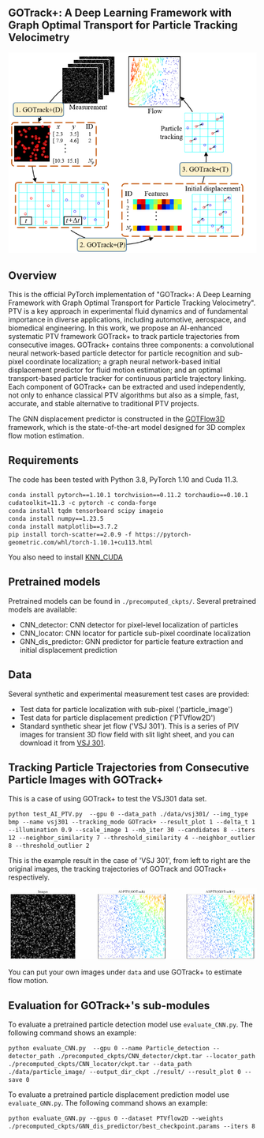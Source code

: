 ## GOTrack+: A Deep Learning Framework with Graph Optimal Transport for Particle Tracking Velocimetry

![Representative image](res/AI-PTV.png)

## Overview
This is the official PyTorch implementation of "GOTrack+: A Deep Learning Framework with Graph Optimal Transport for Particle Tracking Velocimetry". 
PTV is a key approach in experimental fluid dynamics and of fundamental importance in diverse applications, including automotive, aerospace, and biomedical engineering.
In this work, we propose an AI-enhanced systematic PTV framework GOTrack+ to track particle trajectories from consecutive images. 
GOTrack+ contains three components: 
a convolutional neural network-based particle detector for particle recognition and sub-pixel coordinate localization; 
a graph neural network-based initial displacement predictor for fluid motion estimation; 
and an optimal transport-based particle tracker for continuous particle trajectory linking.
Each component of GOTrack+ can be extracted and used independently, not only to enhance classical PTV algorithms but also as a simple, fast, accurate, and stable alternative to traditional PTV projects.



The GNN displacement predictor is constructed in the [GOTFlow3D](https://doi.org/10.1038/s42256-023-00648-y) framework, which is the state-of-the-art model designed for 3D complex flow motion estimation.


## Requirements
The code has been tested with Python 3.8, PyTorch 1.10 and Cuda 11.3.
```Shell
conda install pytorch==1.10.1 torchvision==0.11.2 torchaudio==0.10.1 cudatoolkit=11.3 -c pytorch -c conda-forge
conda install tqdm tensorboard scipy imageio
conda install numpy==1.23.5
conda install matplotlib==3.7.2
pip install torch-scatter==2.0.9 -f https://pytorch-geometric.com/whl/torch-1.10.1+cu113.html
```
You also need to install [KNN_CUDA](https://github.com/unlimblue/KNN_CUDA.git)

## Pretrained models
Pretrained models can be found in `./precomputed_ckpts/`. Several pretrained models are available:
* CNN_detector: CNN detector for pixel-level localization of particles
* CNN_locator: CNN locator for particle sub-pixel coordinate localization
* GNN_dis_predictor: GNN predictor for particle feature extraction and initial displacement prediction

## Data
Several synthetic and experimental measurement test cases are provided:
* Test data for particle localization with sub-pixel ('particle_image')
* Test data for particle displacement prediction ('PTVflow2D')
* Standard synthetic shear jet flow ('VSJ 301'). This is a series of PIV images for transient 3D flow field with slit light sheet, and you can download it from [VSJ 301](http://www.vsj.jp/~pivstd/image3d/image-e.html).

## Tracking Particle Trajectories from Consecutive Particle Images with GOTrack+

This is a case of using GOTrack+ to test the VSJ301 data set.

```Shell
python test_AI_PTV.py  --gpu 0 --data_path ./data/vsj301/ --img_type bmp --name vsj301 --tracking_mode GOTrack+ --result_plot 1 --delta_t 1 --illumination 0.9 --scale_image 1 --nb_iter 30 --candidates 8 --iters 12 --neighbor_similarity 7 --threshold_similarity 4 --neighbor_outlier 8 --threshold_outlier 2
```
This is the example result in the case of 'VSJ 301', from left to right are the original images, the tracking trajectories of GOTrack and GOTrack+ respectively.

![vsj](res/vsj301.gif)

You can put your own images under `data` and use GOTrack+ to estimate flow motion.

## Evaluation for GOTrack+'s sub-modules

To evaluate a pretrained particle detection model use `evaluate_CNN.py`. The following command shows an example:
```Shell
python evaluate_CNN.py  --gpu 0 --name Particle_detection --detector_path ./precomputed_ckpts/CNN_detector/ckpt.tar --locator_path ./precomputed_ckpts/CNN_locator/ckpt.tar --data_path ./data/particle_image/ --output_dir_ckpt ./result/ --result_plot 0 --save 0
```
To evaluate a pretrained particle displacement prediction model use `evaluate_GNN.py`. The following command shows an example:
```Shell
python evaluate_GNN.py --gpus 0 --dataset PTVflow2D --weights ./precomputed_ckpts/GNN_dis_predictor/best_checkpoint.params --iters 8
```

